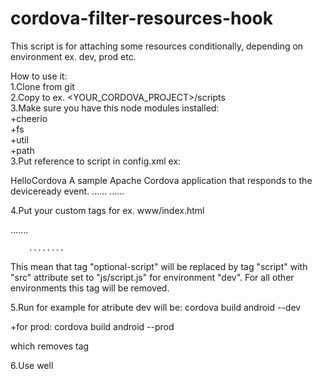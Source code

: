 # cordova-filter-resources-hook
This script is for attaching some resources conditionally, depending on environment ex. dev, prod etc. 


How to use it:<br>
1.Clone from git<br>
2.Copy to ex. <YOUR_CORDOVA_PROJECT>/scripts<br>
3.Make sure you have this node modules installed:<br>
+cheerio<br>
+fs<br>
+util<br>
+path<br>
3.Put reference to script in config.xml ex:<br>

<?xml version='1.0' encoding='utf-8'?>
<widget id="io.cordova.hellocordova" version="0.0.1" xmlns="http://www.w3.org/ns/widgets" xmlns:cdv="http://cordova.apache.org/ns/1.0">
    <name>HelloCordova</name>
    <description>
        A sample Apache Cordova application that responds to the deviceready event.
    </description>
    ......
    <hook type="after_build" src="scripts/filterResource.js" />
    ......
</widget>

4.Put your custom tags for ex. www/index.html

<html>
        .......
        <optional-script script-src="c"  env="dev"></optional-script>
        
        ........
</html>

This mean that tag "optional-script" will be replaced by tag "script" with "src" attribute set to "js/script.js" for environment "dev". For all other environments this tag will be removed.

5.Run for example for atribute dev will be:
cordova build android --dev


+for prod:
cordova build android --prod

which removes tag

6.Use well




